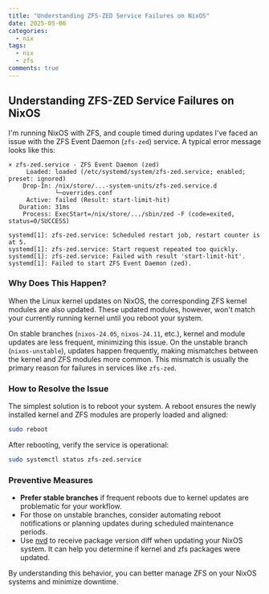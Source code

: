 ```yaml
---
title: "Understanding ZFS-ZED Service Failures on NixOS"
date: 2025-05-06
categories:
  - nix
tags:
  - nix
  - zfs
comments: true
---
```


## Understanding ZFS-ZED Service Failures on NixOS

I'm running NixOS with ZFS, and couple timed during updates I've faced an issue with the
ZFS Event Daemon (`zfs-zed`) service. A typical error message looks like this:

```text
× zfs-zed.service - ZFS Event Daemon (zed)
     Loaded: loaded (/etc/systemd/system/zfs-zed.service; enabled; preset: ignored)
    Drop-In: /nix/store/...-system-units/zfs-zed.service.d
             └─overrides.conf
     Active: failed (Result: start-limit-hit)
   Duration: 31ms
    Process: ExecStart=/nix/store/.../sbin/zed -F (code=exited, status=0/SUCCESS)

systemd[1]: zfs-zed.service: Scheduled restart job, restart counter is at 5.
systemd[1]: zfs-zed.service: Start request repeated too quickly.
systemd[1]: zfs-zed.service: Failed with result 'start-limit-hit'.
systemd[1]: Failed to start ZFS Event Daemon (zed).
```

### Why Does This Happen?

When the Linux kernel updates on NixOS, the corresponding ZFS kernel modules
are also updated. These updated modules, however, won't match your currently
running kernel until you reboot your system.

On stable branches (`nixos-24.05`, `nixos-24.11`, etc.), kernel and module
updates are less frequent, minimizing this issue. On the unstable branch
(`nixos-unstable`), updates happen frequently, making mismatches between the
kernel and ZFS modules more common. This mismatch is usually the primary reason
for failures in services like `zfs-zed`.

### How to Resolve the Issue

The simplest solution is to reboot your system. A reboot ensures the newly
installed kernel and ZFS modules are properly loaded and aligned:

```bash
sudo reboot
```

After rebooting, verify the service is operational:

```bash
sudo systemctl status zfs-zed.service
```

### Preventive Measures

* **Prefer stable branches** if frequent reboots due to kernel updates are
  problematic for your workflow.
* For those on unstable branches, consider automating reboot notifications or
  planning updates during scheduled maintenance periods.
* Use [nvd](https://khumba.net/projects/nvd/) to receive package version diff
  when updating your NixOS system. It can help you determine if kernel and zfs
  packages were updated.

By understanding this behavior, you can better manage ZFS on your NixOS systems
and minimize downtime.
